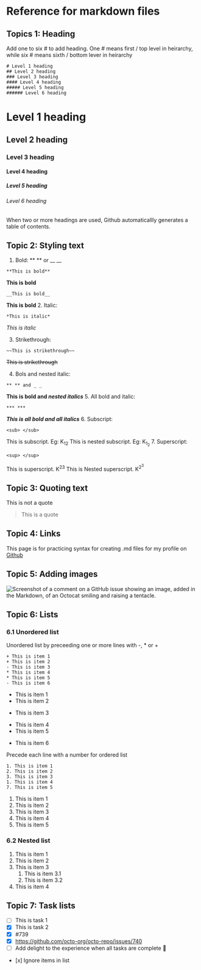# Reference for markdown files

## Topics 1: Heading
Add one to six # to add heading.  One # means first / top level in heirarchy, while six # means sixth / bottom lever in heirarchy

```
# Level 1 heading
## Level 2 heading
### Level 3 heading
#### Level 4 heading
##### Level 5 heading
###### Level 6 heading
```

# Level 1 heading
## Level 2 heading
### Level 3 heading
#### Level 4 heading
##### Level 5 heading
###### Level 6 heading

When two or more headings are used, Github automaticallly generates a table of contents.

## Topic 2: Styling text
1. Bold: ** ** or __ __
```
**This is bold**
```
**This is bold**
```
__This is bold__
```
__This is bold__
2. Italic:
```
*This is italic*
```
*This is italic*

3. Strikethrough:
```
~~This is strikethrough~~
```
~~This is strikethrough~~

4. Bols and nested italic:
```
** ** and _ _
```
**This is bold and _nested italics_**
5. All bold and italic:
```
*** ***
```
***This is all bold and all italics***
6. Subscript:
```
<sub> </sub>
```
This is subscript. Eg: K<sub>12</sub>
This is nested subscript. Eg: K<sub>1<sub>2</sub></sub>
7. Superscript:
```
<sup> </sup>
```
This is superscript. K<sup>23</sup>
This is Nested superscript. K<sup>2<sup>3</sup></sup>

## Topic 3: Quoting text
This is not a quote
> This is a quote

## Topic 4: Links
This page is for practicing syntax for creating .md files for my profile on [Github](https://github.com/abhinayh56)

## Topic 5: Adding images
![Screenshot of a comment on a GitHub issue showing an image, added in the Markdown, of an Octocat smiling and raising a tentacle.](https://myoctocat.com/assets/images/base-octocat.svg)

## Topic 6: Lists
### 6.1 Unordered list
Unordered list by preceeding one or more lines with -, * or +
```
+ This is item 1
+ This is item 2
- This is item 3
* This is item 4
* This is item 5
- This is item 6
```
+ This is item 1
+ This is item 2
- This is item 3
* This is item 4
* This is item 5
- This is item 6

Precede each line with a number for ordered list
```
1. This is item 1
2. This is item 2
3. This is item 3
1. This is item 4
7. This is item 5
```
1. This is item 1
2. This is item 2
3. This is item 3
1. This is item 4
7. This is item 5

### 6.2 Nested list
1. This is item 1
2. This is item 2
3. This is item 3
   1. This is item 3.1
   2. This is item 3.2
4. This is item 4

## Topic 7: Task lists
- [ ] This is task 1
- [x] This is task 2
- [x] #739
- [x] https://github.com/octo-org/octo-repo/issues/740
- [ ] Add delight to the experience when all tasks are complete :tada:
- \[x] Ignore items in list

